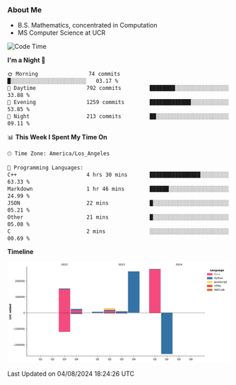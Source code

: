 ### About Me

- B.S. Mathematics, concentrated in Computation
- MS Computer Science at UCR



<!--START_SECTION:waka-->
![Code Time](http://img.shields.io/badge/Code%20Time-300%20hrs%2050%20mins-blue)

**I'm a Night 🦉** 

```text
🌞 Morning                74 commits          █░░░░░░░░░░░░░░░░░░░░░░░░   03.17 % 
🌆 Daytime                792 commits         ████████░░░░░░░░░░░░░░░░░   33.88 % 
🌃 Evening                1259 commits        █████████████░░░░░░░░░░░░   53.85 % 
🌙 Night                  213 commits         ██░░░░░░░░░░░░░░░░░░░░░░░   09.11 % 
```


📊 **This Week I Spent My Time On** 

```text
🕑︎ Time Zone: America/Los_Angeles

💬 Programming Languages: 
C++                      4 hrs 30 mins       ████████████████░░░░░░░░░   63.33 % 
Markdown                 1 hr 46 mins        ██████░░░░░░░░░░░░░░░░░░░   24.99 % 
JSON                     22 mins             █░░░░░░░░░░░░░░░░░░░░░░░░   05.21 % 
Other                    21 mins             █░░░░░░░░░░░░░░░░░░░░░░░░   05.08 % 
C                        2 mins              ░░░░░░░░░░░░░░░░░░░░░░░░░   00.69 % 
```

**Timeline**

![Lines of Code chart](https://raw.githubusercontent.com/nickocruzm/nickocruzm/main/assets/bar_graph.png)


 Last Updated on 04/08/2024 18:24:26 UTC
<!--END_SECTION:waka-->
